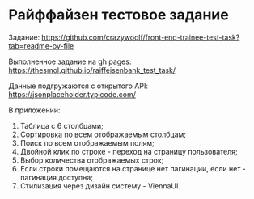 # Райффайзен тестовое задание

Задание: https://github.com/crazywoolf/front-end-trainee-test-task?tab=readme-ov-file

Выполненное задание на gh pages: https://thesmol.github.io/raiffeisenbank_test_task/

Данные подгружаются с открытого API: https://jsonplaceholder.typicode.com/

В приложении:
1. Таблица с 6 столбцами;
2. Сортировка по всем отображаемым столбцам;
3. Поиск по всем отображаемым полям;
4. Двойной клик по строке - переход на страницу пользователя;
5. Выбор количества отображаемых строк;
6. Если строки помещаются на странице нет пагинации, если нет - пагинация доступна;
7. Стилизация через дизайн систему - ViennaUI.
 
